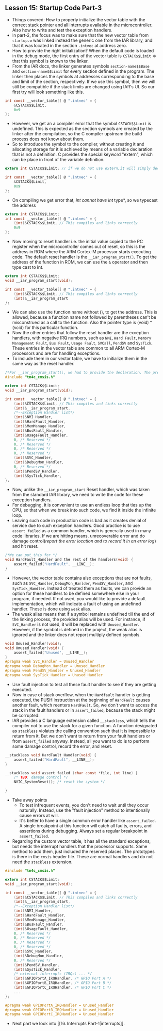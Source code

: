 ## Lesson 15: Startup Code Part-3
- Things covered: How to properly initialize the vector table with the correct stack pointer and all interrupts available in the microcontroller. Also how to write and test the exception handlers.
- In part-2, the focus was to make sure that the new vector table from `startup.o` was linked instead the generic one from the IAR library, and that it was located in the section `.intvec` at address zero.
- How to provide the right initialization? When the default code is loaded in the debug mode, the first entry of the vector table is `CSTACK$$Limit` => that this symbol is known to the linker.
- From the IAR docs, the linker generates symbols `section-name$$Base` and `section-name$$Limit` for every section defined in the program. The linker then places the symbols at addresses corresponding to the base and limit of the section, respectively. If we use this symbol, then we will still be compatible if the stack limits are changed using IAR's UI. So our first try will look something like this.

```C
int const __vector_table[] @ ".intvec" = {
	&CSTACK$$Limit,
	0x9
};
```

- However, we get an a compiler error that the symbol `CSTACK$$Limit` is undefined. This is expected as the section symbols are created by the linker after the compilation, so the C compiler upstream the build process does not know about them.
- So to introduce the symbol to the compiler, without creating it and allocating storage for it is achieved by means of a variable declaration that is not a definition. C provides the special keyword "extern", which can be place in front of the variable definition.

```C
extern int CSTACK$$Limit; // if we do not use extern,it will simply declare the variable

int const __vector_table[] @ ".intvec" = {
	&CSTACK$$Limit,
	0x9
};
```

- On compiling we get error that, *int cannot have int* type*, so we typecast the address

```C
extern int CSTACK$$Limit;
int const __vector_table[] @ ".intvec" = {
	(int)&CSTACK$$Limit, // This compiles and links correctly
	0x9
};
``` 

- Now moving to reset handler i.e. the initial value copied to the PC register when the microcontroller comes out of reset, so this is the address in ROM where the ARM Cortex-M processor starts executing code. The default reset handler is the `__iar_program_start()`. To get the address of the function in ROM, we can use the `&` operator and then type cast to int.

```C
extern int CSTACK$$Limit;
void __iar_program_start(void);

int const __vector_table[] @ ".intvec" = {
	(int)&CSTACK$$Limit, // This compiles and links correctly
	(int)&__iar_program_start
};
```

- We can also use the function name without (), to get the address. This is allowed, because a function name not followed by parentheses can't be misconstrued as a call to the function. Also the pointer type is (void) * (void) for this particular function.
- Now the other entries that follow the reset handler are the exception handlers, with negative IRQ numbers, such as `NMI`, `Hard Fault`, `Memory Management Fault`, `Bus Fault`, `Usage Fault`, `SVCall`, `PendSV` and `SysTick`. These entries in the vector table are common to all ARM Cortex-M processors and are for handling exceptions. 
- To include them in our vector table, we have to initialize them in the same way as the reset handler. 
```C
/*For __iar_program_start(), we had to provide the declaration. The prototypes for these exceptions are standard and are already included in this header file */
#include "tm4c_cmsis.h"

extern int CSTACK$$Limit;
void __iar_program_start(void);

int const __vector_table[] @ ".intvec" = {
	(int)&CSTACK$$Limit, // This compiles and links correctly
	(int)&__iar_program_start,
	/*--Exception Handler list*/
	(int)&NMI_Handler,
	(int)&HardFault_Handler,
	(int)&MemManage_Handler,
	(int)&BusFault_Handler,
	(int)&UsageFault_Handler,
	0, /* Reserved */
	0, /* Reserved */
	0, /* Reserved */
	0, /* Reserved */
	(int)&SVC_Handler,
	(int)&DebugMon_Handler,
	0, /* Reserved */
	(int)&PendSV_Handler,
	(int)&SysTick_Handler,
};
```

- Now, unlike the `__iar_program_start` Reset handler, which was taken from the standard IAR library, we need to write the code for these exception handlers.
- For debugging, it is convenient to use an endless loop that ties up the CPU, so that when we break into such code, we find it inside the infinite loop.
- Leaving such code in production code is bad as it creates denial of service due to such exception handlers. Good practice is to use `assert_failed` as a common handler, which is generally used in many code libraries. If we are hitting means, unrecoverable error and do damage control(*report the error location and to record it in an error log*) and hit reset.

```C
/*We can put this for */
void HardFault_Handler and the rest of the handlers(void) {
	assert_failed("HardFault", __LINE__);
}
```

- However, the vector table contains also exceptions that are not faults, such as `SVC_Handler`, `DebugMon_Hanlder`, `PendSV_Handler`, and `SysTick_Handler`. Instead of treated them as faults, we can provide an option for these handlers to be defined somewhere else in your program, if needed. If not used, you would like to provide a default implementation, which will indicate a fault of using an undefined handler. These is done using `weak` alias.
- The weak alias means that if a symbol remains undefined till the end of the linking process, the provided alias will be used. For instance, if `SVC_Handler` is not used, it will be replaced with `Unused_Handler`. However, if the symbol is defined in the project, the weak alias is ignored and the linker does not report multiply defined symbols.


```C
void Unused_Handler(void);
void Unused_Handler(void) {
	assert_failed("Unused", __LINE__);
}
#pragma weak SVC_Handler = Unused_Handler
#pragma weak DebugMon_Handler = Unused_Handler
#pragma weak PendSV_Handler = Unused_Handler
#pragma weak SysTick_Handler = Unused_Handler
```

- Use fault injection to test all these fault handler to see if they are getting executed.
- Now in case of stack overflow, when the `Hardfault` handler is getting executed, the PUSH instruction at the beginning of `HardFault` causes another fault, which reenters `HardFault`. So, we don't want to access the stack in the fault handlers or in `assert_failed`, because the stack might be corrupted.
- IAR provides a C language extension called `__stackless`, which tells the compiler not to use the stack for a given function. A function designated as `stackless` violates the calling convention such that it is impossible to return from it. But we don't want to return from your fault handlers or from `assert_failed` anyway. Instead, all you want to do is to perform some damage control, record the error, and reset.
```C
__stackless void HardFault_Handler(void) {
	assert_failed("HardFault", __LINE__);
}

__stackless void assert_failed (char const *file, int line) {
	/* TBD: damage control */
	NVIC_SystemReset(); /* reset the system */

}
```

- Take away points
	- To test infrequent events, you don't need to wait until they occur naturally. Instead, use the "fault injection" method to intentionally cause errors at will.
	- It's better to have a single common error handler like `assert_failed`. A single breakpoint at this function will catch all faults, errors, and assertions during debugging. Always set a regular breakpoint in `assert_failed`.
- Regarding the custom vector table, it has all the standard exceptions, but needs the interrupt handlers that the processor supports. Same method to add them, just included the reserved places. The prototypes is there in the `cmsis` header file. These are normal handlers and do not need the `stackless` extension.
```C
#include "tm4c_cmsis.h"

extern int CSTACK$$Limit;
void __iar_program_start(void);

int const __vector_table[] @ ".intvec" = {
	(int)&CSTACK$$Limit, // This compiles and links correctly
	(int)&__iar_program_start,
	/*--Exception Handler list*/
	(int)&NMI_Handler,
	(int)&HardFault_Handler,
	(int)&MemManage_Handler,
	(int)&BusFault_Handler,
	(int)&UsageFault_Handler,
	0, /* Reserved */
	0, /* Reserved */
	0, /* Reserved */
	0, /* Reserved */
	(int)&SVC_Handler,
	(int)&DebugMon_Handler,
	0, /* Reserved */
	(int)&PendSV_Handler,
	(int)&SysTick_Handler,
	/* external interrupts (IRQs) ... */
	(int)&GPIOPortA_IRQHandler, /* GPIO Port A */
	(int)&GPIOPortB_IRQHandler, /* GPIO Port B */
	(int)&GPIOPortC_IRQHandler, /* GPIO Port C */
	...
};

#pragma weak GPIOPortA_IRQHandler = Unused_Handler
#pragma weak GPIOPortB_IRQHandler = Unused_Handler
#pragma weak GPIOPortC_IRQHandler = Unused_Handler
```

- Next part we look into [[16. Interrupts Part-1|interrupts]].